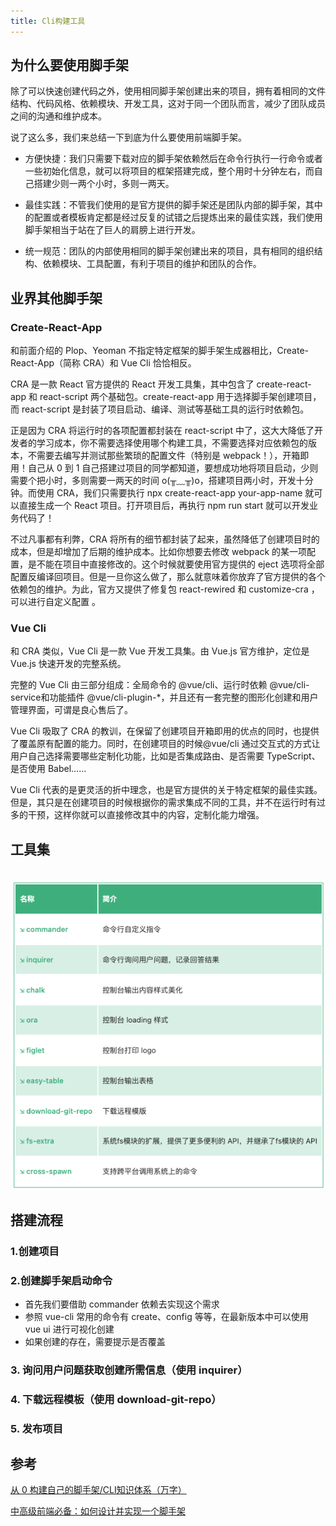 ```yaml
---
title: Cli构建工具
---
```


## 为什么要使用脚手架

除了可以快速创建代码之外，使用相同脚手架创建出来的项目，拥有着相同的文件结构、代码风格、依赖模块、开发工具，这对于同一个团队而言，减少了团队成员之间的沟通和维护成本。

说了这么多，我们来总结一下到底为什么要使用前端脚手架。

- 方便快捷：我们只需要下载对应的脚手架依赖然后在命令行执行一行命令或者一些初始化信息，就可以将项目的框架搭建完成，整个用时十分钟左右，而自己搭建少则一两个小时，多则一两天。

- 最佳实践：不管我们使用的是官方提供的脚手架还是团队内部的脚手架，其中的配置或者模板肯定都是经过反复的试错之后提炼出来的最佳实践，我们使用脚手架相当于站在了巨人的肩膀上进行开发。

- 统一规范：团队的内部使用相同的脚手架创建出来的项目，具有相同的组织结构、依赖模块、工具配置，有利于项目的维护和团队的合作。


## 业界其他脚手架

### Create-React-App

和前面介绍的 Plop、Yeoman 不指定特定框架的脚手架生成器相比，Create-React-App（简称 CRA）和 Vue Cli 恰恰相反。

CRA 是一款 React 官方提供的 React 开发工具集，其中包含了 create-react-app 和 react-script 两个基础包。create-react-app 用于选择脚手架创建项目，而 react-script 是封装了项目启动、编译、测试等基础工具的运行时依赖包。

正是因为 CRA 将运行时的各项配置都封装在 react-script 中了，这大大降低了开发者的学习成本，你不需要选择使用哪个构建工具，不需要选择对应依赖包的版本，不需要去编写并测试那些繁琐的配置文件（特别是 webpack！），开箱即用！自己从 0 到 1 自己搭建过项目的同学都知道，要想成功地将项目启动，少则需要个把小时，多则需要一两天的时间 o(╥﹏╥)o，搭建项目两小时，开发十分钟。而使用 CRA，我们只需要执行 npx create-react-app your-app-name 就可以直接生成一个 React 项目。打开项目后，再执行 npm run start 就可以开发业务代码了！

不过凡事都有利弊，CRA 将所有的细节都封装了起来，虽然降低了创建项目时的成本，但是却增加了后期的维护成本。比如你想要去修改 webpack 的某一项配置，是不能在项目中直接修改的。这个时候就要使用官方提供的 eject 选项将全部配置反编译回项目。但是一旦你这么做了，那么就意味着你放弃了官方提供的各个依赖包的维护。为此，官方又提供了修复包 react-rewired 和 customize-cra ，可以进行自定义配置 。

### Vue Cli

和 CRA 类似，Vue Cli 是一款 Vue 开发工具集。由 Vue.js 官方维护，定位是 Vue.js 快速开发的完整系统。

完整的 Vue Cli 由三部分组成：全局命令的 @vue/cli、运行时依赖 @vue/cli-service和功能插件 @vue/cli-plugin-*，并且还有一套完整的图形化创建和用户管理界面，可谓是良心售后了。

Vue Cli 吸取了 CRA 的教训，在保留了创建项目开箱即用的优点的同时，也提供了覆盖原有配置的能力。同时，在创建项目的时候@vue/cli 通过交互式的方式让用户自己选择需要哪些定制化功能，比如是否集成路由、是否需要 TypeScript、是否使用 Babel……

Vue Cli 代表的是更灵活的折中理念，也是官方提供的关于特定框架的最佳实践。但是，其只是在创建项目的时候根据你的需求集成不同的工具，并不在运行时有过多的干预，这样你就可以直接修改其中的内容，定制化能力增强。


## 工具集

<br/>
<img src="./img/cli-tool.png" />
<br/>

## 搭建流程

### 1.创建项目

### 2.创建脚手架启动命令

- 首先我们要借助 commander 依赖去实现这个需求
- 参照 vue-cli 常用的命令有 create、config 等等，在最新版本中可以使用 vue ui 进行可视化创建
- 如果创建的存在，需要提示是否覆盖

### 3. 询问用户问题获取创建所需信息（使用 inquirer）

### 4. 下载远程模板（使用 download-git-repo）

### 5. 发布项目



## 参考

[从 0 构建自己的脚手架/CLI知识体系（万字）](https://juejin.cn/post/6966119324478079007)

[中高级前端必备：如何设计并实现一个脚手架](https://juejin.cn/post/7021097811491946503)